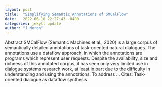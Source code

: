 ```yaml
---
layout: post
title:  "Simplifying Semantic Annotations of SMCalFlow"
date:   2022-06-10 22:27:43 -0400
categories: jekyll update
author: "J Meron"
---
```

Abstract SMCalFlow (Semantic Machines et al., 2020) is a large corpus of semantically detailed annotations of task-oriented natural dialogues. The annotations use a dataflow approach, in which the annotations are programs which represent user requests. Despite the availability, size and richness of this annotated corpus, it has seen only very limited use in dialogue systems research work, at least in part due to the difficulty in understanding and using the annotations. To address …
Cites: ‪Task-oriented dialogue as dataflow synthesis‬  